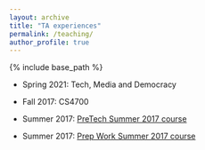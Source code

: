 ```yaml
---
layout: archive
title: "TA experiences"
permalink: /teaching/
author_profile: true
---
```


{% include base_path %}

* Spring 2021: Tech, Media and Democracy 

* Fall 2017: CS4700

* Summer 2017: [PreTech Summer 2017 course](http://vegetable68.github.io/_teaching/PreTech) 

* Summer 2017: [Prep Work Summer 2017 course](http://vegetable68.github.io/_teaching/PreWork)
